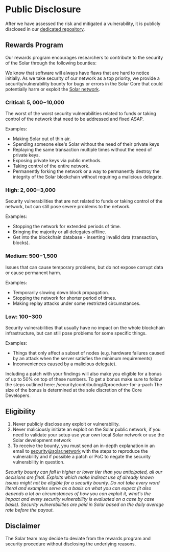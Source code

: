 # Public Disclosure

After we have assessed the risk and mitigated a vulnerability, it is publicly disclosed in our [dedicated repository](https://github.com/solar-network/security-vulnerabilities).

## Rewards Program

Our rewards program encourages researchers to contribute to the security of the Solar through the following bounties:

We know that software will always have flaws that are hard to notice initially. As we take security of our network as a top priority, we provide a security/vulnerability bounty for bugs or errors in the Solar Core that could potentially harm or exploit the [Solar network](https://github.com/solar-network/core).

### Critical: $5,000-$10,000

The worst of the worst security vulnerabilities related to funds or taking control of the network that need to be addressed and fixed ASAP.

Examples:

- Making Solar out of thin air.
- Spending someone else's Solar without the need of their private keys
- Replaying the same transaction multiple times without the need of private keys.
- Exposing private keys via public methods.
- Taking control of the entire network.
- Permanently forking the network or a way to permanently destroy the integrity of the Solar blockchain without requiring a malicious delegate.

### High: $2,000-$3,000

Security vulnerabilities that are not related to funds or taking control of the network, but can still pose severe problems to the network.

Examples:

- Stopping the network for extended periods of time.
- Bringing the majority or all delegates offline.
- Get into the blockchain database - inserting invalid data (transaction, blocks).

### Medium: $500-$1,500

Issues that can cause temporary problems, but do not expose corrupt data or cause permanent harm.

Examples:

- Temporarily slowing down block propagation.
- Stopping the network for shorter period of times.
- Making replay attacks under some restricted circumstances.

### Low: $100-$300

Security vulnerabilities that usually have no impact on the whole blockchain infrastructure, but can still pose problems for some specific things.

Examples:

- Things that only affect a subset of nodes (e.g. hardware failures caused by an attack when the server satisfies the minimum requirements)
- Inconveniences caused by a malicious delegate).

Including a patch with your findings will also make you eligible for a bonus of up to 50% on top of these numbers. To get a bonus make sure to follow the steps outlined here: /security/contributing/#procedure-for-a-pach
The size of the bonus is determined at the sole discretion of the Core Developers.

## Eligibility

1. Never publicly disclose any exploit or vulnerability.
2. Never maliciously initiate an exploit on the Solar public network, if you need to validate your setup use your own local Solar network or use the Solar development network
3. To receive the bounty, you must send an in-depth explanation in an email to [security@solar.network](mailto:security@solar.network) with the steps to reproduce the vulnerability and if possible a patch or PoC to negate the security vulnerability in question.

_Security bounty can fall in higher or lower tier than you anticipated, all our decisions are final. Exploits which make indirect use of already known issues might not be eligible for a security bounty. Do not take every word literal and examples serve as a basis on what you can expect (it also depends a lot on circumstances of how you can exploit it, what's the impact and every security vulnerability is evaluated on a case by case basis). Security vulnerabilities are paid in Solar based on the daily average rate before the payout._

## Disclaimer

The Solar team may decide to deviate from the rewards program and security procedure without disclosing the underlying reasons.
